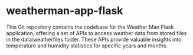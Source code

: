 # weatherman-app-flask
This Git repository contains the codebase for the Weather Man Flask application, offering a set of APIs to access weather data from stored files in the data\weatherfiles folder. These APIs provide valuable insights into temperature and humidity statistics for specific years and months.
